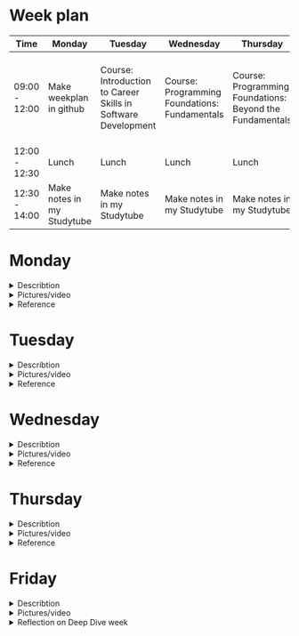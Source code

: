 # Week plan

| Time              | Monday           | Tuesday          | Wednesday         | Thursday          | Friday            |
|-------------------|------------------|------------------|-------------------|-------------------|-------------------|
| 09:00 - 12:00|Make weekplan in github| Course: Introduction to Career Skills in Software Development|Course: Programming Foundations: Fundamentals|Course: Programming Foundations: Beyond the Fundamentals|Set myself up to take the exam / Take the final course exam
| 12:00 - 12:30| Lunch           | Lunch            | Lunch             | Lunch             | Lunch             |
| 12:30 - 14:00|Make notes in my Studytube|Make notes in my Studytube|Make notes in my Studytube|Make notes in my Studytube|Make Studytube in Github done|

# Monday

<details>
<summary> Describtion</summary>
<br>
Today, I dedicated time to create a weekly plan, opting to use GitHub as my platform of choice. I plan to try to integrate it with Powerpages by this Friday. Additionally, I conducted research to identify relevant LinkedIn certificates for the current semester. Ultimately, I discovered a certification program titled "Career Essentials in Software Development by Microsoft and LinkedIn" (There is a link in the Reference section). The certificate consists of three different courses. 1. Introduction to Career Skills in Software Development 2. Programming Foundations: Fundamentals 3. Programming Foundations: Beyond the Fundamentals (See picture in the dropdown menu "Pictures/video")
</details>


<details>
<summary> Pictures/video</summary>
<br>

<img width="848" alt="Skærmbillede 2023-09-29 kl  15 30 53" src="https://github.com/MathiasFonseca/Studytube/assets/92019457/6beec91e-b134-402a-9458-89a1c4cb0090">

<img width="1087" alt="Skærmbillede 2023-09-29 kl  15 31 15" src="https://github.com/MathiasFonseca/Studytube/assets/92019457/8d5521a3-ae00-438f-b018-a67f87170394">

 <img width="630" alt="Skærmbillede 2023-09-29 kl  15 33 46" src="https://github.com/MathiasFonseca/Studytube/assets/92019457/991fdec1-489b-4ca6-80d5-a39f6f045c25">

</details>

<details>
<summary> Reference</summary>
<br> 
(https://www.linkedin.com/learning/paths/career-essentials-in-software-development-by-microsoft-and-linkedin?u=36836804)
  
</details>


# Tuesday

<details>
<summary> Describtion</summary>
<br>

<img width="792" alt="Skærmbillede 2023-09-29 kl  15 46 25" src="https://github.com/MathiasFonseca/Studytube/assets/92019457/9fd3e79c-769a-42e3-ab93-bf2898d8e972">

Today marked the inaugural day of the course, where I delved into the subject of "Introduction to Career Skills in Software Development." This session was expertly presented by Annyce Davis.(There is a picture of the her in the dropdown menu)

The course encompassed fundamental concepts of the software development profession, including an exploration of various roles, programming languages, and practical coding exercises. To cap off the course, I completed an examination, the details of which can be found in the picture dropdown. Additionally, there will be code snippets from the exercises. While I found the course somewhat straightforward, I believe it was still beneficial in reinvigorating my coding skills.


</details>

<details>
<summary> Pictures/video</summary>
<br>

The instructor, Annyce Davis. Annyce Davis is an engineering leader, international conference speaker, and author.

<img width="1146" alt="Skærmbillede 2023-09-29 kl  15 53 12" src="https://github.com/MathiasFonseca/Studytube/assets/92019457/f96e2a88-d44b-4e71-9a10-db20e0209889">


Bolean: 


Boolean, or Boolean logic, is a fundamental concept in computer science and mathematics that deals with the manipulation and representation of binary values, which can only have one of two possible states: true or false, often represented as 1 and 0, respectively. Boolean logic is named after the mathematician and logician George Boole, who developed the algebraic system in the mid-19th century.

In Boolean logic, there are three basic logical operations: AND, OR, and NOT. These operations allow you to combine and manipulate true and false values to make decisions, evaluate conditions, and perform various logical tasks. Here's a brief explanation of each of these operations:

AND Operation: The AND operation returns true (1) only when both of its operands are true (1). In other words, it produces a true result if and only if all the conditions being checked are true.

Example:

True AND True = True
True AND False = False
False AND True = False
False AND False = False
OR Operation: The OR operation returns true (1) if at least one of its operands is true (1). It produces a false result only if both operands are false (0).

Example:

True OR True = True
True OR False = True
False OR True = True
False OR False = False
NOT Operation: The NOT operation negates the input boolean value. It returns true (1) if the input is false (0), and it returns false (0) if the input is true (1).

Example:

NOT True = False
NOT False = True
Boolean logic is essential in computer programming and digital electronics because it forms the basis for decision-making and conditional statements. In programming, you often use Boolean variables and expressions to control the flow of a program, perform comparisons, and make decisions. For example, you might use Boolean variables to check if a condition is met and then execute specific code based on whether the condition is true or false.

Here's a simple Python example:

<img width="515" alt="Skærmbillede 2023-09-29 kl  16 05 03" src="https://github.com/MathiasFonseca/Studytube/assets/92019457/dec0a707-f73a-44a1-9c56-2eb9d8c4c7b9">

    
In this example, Boolean variables (is_raining and is_sunny) are used to determine the weather conditions, and Boolean logic is used in the if statements to decide what message to print based on the conditions.



function def: 

In Python, a function is a reusable block of code that performs a specific task or set of tasks. Functions are defined using the def keyword and can take input values (parameters), process them, and optionally return a result. They allow you to organize your code into smaller, more manageable pieces and promote code reuse. Here's a short summary:

A function in Python is defined using the def keyword.
It can have parameters (input values) that are passed to it.
The function body contains the code that defines what the function does.
Functions can optionally return a result using the return statement.
You can call (use) a function in your code by its name, passing arguments as needed.
Example of a simple Python function:

<img width="662" alt="Skærmbillede 2023-09-29 kl  16 10 11" src="https://github.com/MathiasFonseca/Studytube/assets/92019457/7723ab22-8b44-4c28-9480-f0e4afebeb2f">

classes: 

In Python, a class is a blueprint for creating objects, and it defines a set of attributes and methods that the objects created from the class will have. Here's a short explanation:

Blueprint for Objects: A class serves as a template or blueprint for creating objects. It defines the structure and behavior that objects created from the class will possess.

Attributes: Attributes are variables that store data specific to each object created from the class. These attributes are also known as instance variables.

Methods: Methods are functions defined within the class that define the behavior of the class and its objects. They can operate on the attributes of the class and perform various actions.

Objects: Objects are instances of a class. When you create an object from a class, you are essentially creating a specific instance of that class with its own set of attributes and the ability to call its methods.

Here's a simple example of a Python class:

<img width="676" alt="Skærmbillede 2023-09-29 kl  16 11 32" src="https://github.com/MathiasFonseca/Studytube/assets/92019457/f3aec066-a809-4117-ae3e-cafa61ea8d10">

In this example, we define a Dog class with attributes (name and age) and a method (bark). We then create two Dog objects, dog1 and dog2, each with its own set of attributes. We access the attributes and call the bark method on these objects.

Classes are fundamental to object-oriented programming in Python, and they help you organize and encapsulate your code into reusable and logical units.

adding modules: 

In Python, a module is a file containing Python code, typically consisting of functions, classes, and variables. Modules are used to organize and separate code into reusable components. Here's a short explanation:

Code Organization: Modules help you organize your Python code by grouping related functions, classes, and variables into separate files. Each module can focus on a specific aspect of your program.

Code Reusability: Modules enable code reuse. You can import functions, classes, and variables from one module into another, allowing you to use the same code in multiple parts of your program.

Namespace: Modules create a separate namespace for their contents, preventing naming conflicts. You can use modules to avoid naming clashes between different parts of your program.

Standard Library: Python comes with a rich standard library of modules that provide pre-built functionality for various tasks, such as file handling, data manipulation, and networking.

Here's a basic example of how to use a module:

Suppose you have a file named my_module.py containing the following code:

my_module.py

def greet(name):
    return f"Hello, {name}!"
You can then import and use the greet function from this module in another Python script:

main.py

import my_module

message = my_module.greet("Alice")
print(message)  # This will print "Hello, Alice!"
In this example, my_module.py is a module, and we import the greet function from it into main.py. This allows us to use the greet function in our main program.

Modules are a fundamental concept in Python, helping you structure your code and make it more modular and maintainable. They are essential for building large and complex Python applications.

</details>

<details>
<summary> Reference</summary>
<br>
(https://www.linkedin.com/learning/introduction-to-career-skills-in-software-development/beginning-your-programming-journey?contextUrn=urn%3Ali%3AlyndaLearningPath%3A62f55081498ea51c77208c51&u=36836804)
</details>

# Wednesday

<details>
<summary> Describtion</summary>
<br>
On the second day of my certificate course, I underwent a refresher on essential coding fundamentals, including basic statements and expressions, variables and data types, integers and strings, conditions, and the creation and invocation of functions. The course initially began on a rather straightforward note but gradually grew more challenging as it progressed. It featured a balanced blend of theoretical content and practical exercises, with downloadable exercise materials available on the course website. 
 
Annyce Davis continued to be the course presenter for the day, and the course was aptly titled "Programming Foundations: Fundamentals."

<img width="1038" alt="Skærmbillede 2023-09-30 kl  17 10 33" src="https://github.com/MathiasFonseca/Studytube/assets/92019457/89b5b0d7-8f01-4fa9-ad6b-355fc975f47d">


</details>

<details>
<summary> Pictures/video</summary>
<br>

Todays focus was if/else statements 

What is an if statement?

Notes: An if statement is like making a decision in your code. Imagine you're choosing between two paths in a maze. If you take the left path (if something is true), you'll do one thing, and if you take the right path (if something is false), you'll do something else.

Basic Syntax:

In Python, we write if statements like this:

<img width="675" alt="image" src="https://github.com/MathiasFonseca/Studytube/assets/92019457/71945d7c-24a3-437d-a4d8-cebf5520cab5">

You use if followed by a condition (like checking if a number is greater than another) and then a colon. The indented code under it runs only if the condition is true.

What is an else statement?

Now, what if there's a different action you want to take if the condition is false? That's where else comes in. It's like a backup plan.

Basic Syntax with else:

<img width="552" alt="image" src="https://github.com/MathiasFonseca/Studytube/assets/92019457/6eb636a5-605f-4560-8c3c-1ed00a1648ca">

You can think of if as "Do this if it's true," and else as "Do this if it's not true."

Putting it Together:

Here's an example:

<img width="540" alt="image" src="https://github.com/MathiasFonseca/Studytube/assets/92019457/748d2a1c-8d78-4d5f-9823-471ad9ecd38e">

In this case, if the age is 18 or older (the condition is true), it prints "You are an adult." If not, it prints "You are not an adult."


</details>

<details>
<summary> Reference</summary>
<br>
https://www.linkedin.com/learning/programming-foundations-fundamentals-3/the-fundamentals-of-programming?contextUrn=urn%3Ali%3AlyndaLearningPath%3A62f55081498ea51c77208c51&u=36836804 
</details>

# Thursday

<details>
<summary> Describtion</summary>
<br>

![image](https://github.com/MathiasFonseca/Studytube/assets/92019457/214d8233-bc84-4a4e-9030-99a7723f232b)

On the third day of the program, we had the privilege of being instructed by none other than Sasha Vodnik, who holds the esteemed position of Principal Technical Course Developer at DocuSign. The focal point of the session revolved around the theme of "Programming Foundations: Exploring Beyond the Basics."


This particular course presented a somewhat elevated level of complexity, requiring a bit more effort and concentration on my part. However, I found that with diligence and a focused approach, I was able to not only manage the challenges but also gain a comprehensive understanding of the content.

What set this course apart was the depth to which it explored various programming concepts. It took us beyond the foundational knowledge provided in the preceding two courses and introduced us to a more advanced set of methods and theories. Despite the increased complexity, I noticed that the strong foundation I had built from the earlier courses played a crucial role in facilitating my progress. It was evident that those fundamental concepts still had a significant impact on my ability to grasp the more advanced material and apply it effectively when working on the exercises.

Throughout the course, we delved into a diverse range of topics. These included constructing and effectively utilizing collections, mastering iterations and loops, harnessing the power of external code through functions, manipulating strings with finesse, honing debugging skills, and immersing ourselves in object-oriented programming principles.

What greatly contributed to my understanding of these concepts was Sasha's teaching approach. She had a knack for elucidating complex theoretical ideas by using relatable, everyday, and no-code visual examples. This teaching style made the content accessible and allowed me to bridge the gap between theory and practical application with confidence.

In conclusion, while this course presented its challenges, I am pleased to report that it was a rewarding experience. It pushed me to expand my programming horizons, building upon the solid foundation laid in the earlier courses. The diverse array of topics covered and Sasha's effective teaching methods left me with a deeper understanding of programming fundamentals beyond the basics.

</details>

<details>
<summary> Pictures/video</summary>
<br>

Creating a simple dictionary in Python is quite straightforward. A dictionary is a collection of key-value pairs, where each key is associated with a value. Here's how you can create a dictionary and print its values:

<img width="384" alt="image" src="https://github.com/MathiasFonseca/Studytube/assets/92019457/4275134d-6d59-4b30-8600-edf9fd354b7c">

In this example:

We create a dictionary named my_dict with three key-value pairs.
The keys are strings ("name," "age," and "city"), and the values associated with each key are also of various types (a string, an integer, and another string).
To access the values in the dictionary, you use square brackets [] with the key as the index. For example, my_dict["name"] accesses the value associated with the key "name," which is "John."

When you run this code, it will print the values associated with each key in the dictionary:

<img width="218" alt="image" src="https://github.com/MathiasFonseca/Studytube/assets/92019457/4fe4d509-2cdb-4b70-97ed-104bab774fb3">

You can also modify the values in a dictionary or add new key-value pairs as needed. Dictionaries are versatile and widely used in Python for various data storage and retrieval tasks.

A "while loop" in Python repeatedly executes a block of code as long as a given condition remains true. Indentation is used to define the scope of the code within the loop. The loop continues until the condition evaluates to False. Avoid creating infinite loops.

Example:

<img width="234" alt="image" src="https://github.com/MathiasFonseca/Studytube/assets/92019457/ceae9fee-56f5-4fe5-b6c4-047f253984d1">

In this example, the loop prints values from 0 to 4 because it runs as long as count is less than 5.

In Python, you can use a "for loop" to iterate through elements in a list and perform an action on each element.

Example:

<img width="390" alt="image" src="https://github.com/MathiasFonseca/Studytube/assets/92019457/2eae7cd4-cc75-4ec4-923d-0c7873786fb8">

In this example, the "for loop" iterates through the fruits list and prints each fruit one by one.

To import an existing module from another file in Python, you can use the import statement. Here's a brief explanation with an example:

Suppose you have a Python file named my_module.py with the following content:


<img width="348" alt="image" src="https://github.com/MathiasFonseca/Studytube/assets/92019457/9db3ae7f-37b8-4797-a1ad-2904e6d8b1cb">

Now, you want to import and use the greet function from my_module.py in another file, say main.py:

<img width="414" alt="image" src="https://github.com/MathiasFonseca/Studytube/assets/92019457/2b9e93b4-43f7-42b8-a8ae-f892fa70196b">

In this example:

We use the import statement to import the my_module module into the main.py file.

After importing, you can access functions and variables defined in my_module using the module_name.function_name syntax. Here, we call the greet function from my_module and store its result in the message variable.

Finally, we print the message variable to display the greeting.

When you run main.py, it will import my_module.py, call the greet function, and print the greeting message:


<img width="177" alt="image" src="https://github.com/MathiasFonseca/Studytube/assets/92019457/ef345028-02c5-44ee-8e1e-08fa4a13dafe">

This is how you can import and use functions and variables from one Python file in another using the import statement.


Certainly! Debugging is an essential skill in programming, where you identify and fix issues in your code. Let's walk through an example where we have a buggy Python code snippet and fix it:

Original buggy code:

<img width="604" alt="image" src="https://github.com/MathiasFonseca/Studytube/assets/92019457/59190e01-d1c9-477c-b9f3-da0a348747d3">

The issues in the original code are as follows:

The range function should include 10 if we want to find the sum of even numbers from 1 to 10.
The loop condition should be for i in range(1, 11): to include 10.
The loop is summing odd numbers instead of even numbers because of the incorrect if condition.

Here's the corrected code:

<img width="565" alt="image" src="https://github.com/MathiasFonseca/Studytube/assets/92019457/26efe7c4-e0d8-464e-a002-5efe861c9d8e">

In this corrected code:

We've changed the range to range(1, 11) to include the number 10 in the iteration.

The if condition i % 2 == 0 checks if the number is even before adding it to sum_even.

Now, the code will correctly calculate and print the sum of even numbers from 1 to 10.

When you run the corrected code, it will output:


<img width="265" alt="image" src="https://github.com/MathiasFonseca/Studytube/assets/92019457/577fdd60-fa7e-43da-998a-8ca595063f16">

This demonstrates how debugging involves identifying and fixing issues in the code to achieve the desired functionality.


</details>

<details>
<summary> Reference</summary>
<br>
 
https://www.linkedin.com/learning/programming-foundations-beyond-the-fundamentals/broadening-your-knowledge-of-programming-fundamentals-22191968?contextUrn=urn%3Ali%3AlyndaLearningPath%3A62f55081498ea51c77208c51&resume=false
 
</details>

# Friday

<details>
<summary> Describtion</summary>
<br>
 
Today marked the culmination of my course as I confidently walked into the examination hall for the final test. To my delight, I emerged victorious, achieving a commendable score of 80%. The examination, though more challenging than the smaller quizzes and assessments we encountered during the course, was well within my grasp.

Within the exam, I encountered a diverse range of questions, each presenting its unique set of challenges. Some questions tasked me with identifying errors in code snippets, and I adeptly pinpointed and corrected these issues. Meanwhile, other questions presented code examples, and my deep understanding of programming concepts allowed me to accurately predict the correct output.

One notable aspect that added complexity to the exam was the inclusion of questions related to programming languages beyond our primary focus in the course. Ruby, Java, JavaScript, and C++ made appearances, but my solid foundation in programming principles enabled me to tackle these questions with confidence. I navigated through these different languages, showcasing my adaptability and versatility as a programmer.

In retrospect, this exam was a testament to my growth and proficiency in programming. It highlighted my ability to apply my skills across various programming paradigms and languages. Achieving an 80% score reaffirms my dedication to becoming a more proficient and versatile programmer in the future, setting the stage for further success in my programming journey.


</details>

<details>
<summary> Pictures/video</summary>
<br>

<img width="777" alt="image" src="https://github.com/MathiasFonseca/Studytube/assets/92019457/0d8fafd0-eea7-45d7-af69-cb3866bf9978">

</details>

<details>
<summary> Reflection on Deep Dive week</summary>
<br>

This course has been an incredibly educational and enriching experience for me. It provided a valuable opportunity to delve into coding, something I had been meaning to do for a while. While I already had a grasp of many fundamental concepts, the course allowed me to revisit and reinforce my existing knowledge through hands-on practice.

Undoubtedly, failing the test twice was disappointing and made this week feel like a bit of a setback. However, I see this as a valuable learning experience. It has become evident to me that to excel in the exam, I need to put in more effort, not only by honing my skills in Python but also by acquiring a solid foundation in the fundamentals of other programming languages.

In addition to my coding journey, this week has also seen improvements in my writing skills in Markdown, which is a valuable tool for documentation, and my familiarity with GitHub. These skills are invaluable in the world of programming and development, and I'm pleased to have enhanced them during this course.

In sum, despite the challenges and setbacks, this course has been a stepping stone in my pursuit of becoming a more proficient programmer. It has not only refreshed my existing knowledge but also opened doors to new skills and tools that will undoubtedly benefit me in my future endeavors in the world of coding and development.

# Weekplan
Having a week plan in place proved to be immensely beneficial for me during this course. I successfully executed the tasks I had outlined for each day, with only minor adjustments to the daily timeframes. This structured approach was instrumental in helping me maintain focus, immerse myself deeply in the course materials, and stay on track throughout the week.

The week plan served as a guiding framework that not only helped me prioritize and allocate time efficiently but also ensured that I could fully engage with the course content. It provided a sense of organization and discipline, enabling me to make the most of my study time and achieve my goals effectively.

In hindsight, I can confidently say that the week plan was a key contributor to my success during this period. It reinforced the importance of planning and time management in the learning process, a lesson that I will undoubtedly carry forward in my future endeavors.

</details>
